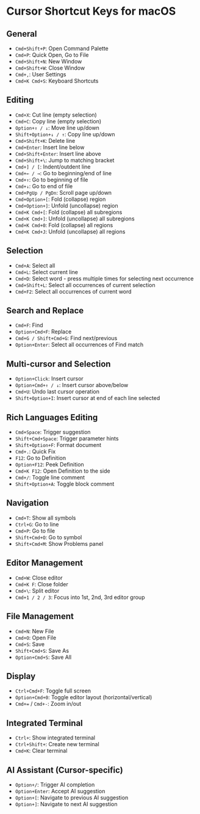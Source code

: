 # Cursor Shortcut Keys for macOS

## General

- `Cmd+Shift+P`: Open Command Palette
- `Cmd+P`: Quick Open, Go to File
- `Cmd+Shift+N`: New Window
- `Cmd+Shift+W`: Close Window
- `Cmd+,`: User Settings
- `Cmd+K Cmd+S`: Keyboard Shortcuts

## Editing

- `Cmd+X`: Cut line (empty selection)
- `Cmd+C`: Copy line (empty selection)
- `Option+↑ / ↓`: Move line up/down
- `Shift+Option+↓ / ↑`: Copy line up/down
- `Cmd+Shift+K`: Delete line
- `Cmd+Enter`: Insert line below
- `Cmd+Shift+Enter`: Insert line above
- `Cmd+Shift+\`: Jump to matching bracket
- `Cmd+] / [`: Indent/outdent line
- `Cmd+← / →`: Go to beginning/end of line
- `Cmd+↑`: Go to beginning of file
- `Cmd+↓`: Go to end of file
- `Cmd+PgUp / PgDn`: Scroll page up/down
- `Cmd+Option+[`: Fold (collapse) region
- `Cmd+Option+]`: Unfold (uncollapse) region
- `Cmd+K Cmd+[`: Fold (collapse) all subregions
- `Cmd+K Cmd+]`: Unfold (uncollapse) all subregions
- `Cmd+K Cmd+0`: Fold (collapse) all regions
- `Cmd+K Cmd+J`: Unfold (uncollapse) all regions

## Selection

- `Cmd+A`: Select all
- `Cmd+L`: Select current line
- `Cmd+D`: Select word - press multiple times for selecting next occurrence
- `Cmd+Shift+L`: Select all occurrences of current selection
- `Cmd+F2`: Select all occurrences of current word

## Search and Replace

- `Cmd+F`: Find
- `Option+Cmd+F`: Replace
- `Cmd+G / Shift+Cmd+G`: Find next/previous
- `Option+Enter`: Select all occurrences of Find match

## Multi-cursor and Selection

- `Option+Click`: Insert cursor
- `Option+Cmd+↑ / ↓`: Insert cursor above/below
- `Cmd+U`: Undo last cursor operation
- `Shift+Option+I`: Insert cursor at end of each line selected

## Rich Languages Editing

- `Cmd+Space`: Trigger suggestion
- `Shift+Cmd+Space`: Trigger parameter hints
- `Shift+Option+F`: Format document
- `Cmd+.`: Quick Fix
- `F12`: Go to Definition
- `Option+F12`: Peek Definition
- `Cmd+K F12`: Open Definition to the side
- `Cmd+/`: Toggle line comment
- `Shift+Option+A`: Toggle block comment

## Navigation

- `Cmd+T`: Show all symbols
- `Ctrl+G`: Go to line
- `Cmd+P`: Go to file
- `Shift+Cmd+O`: Go to symbol
- `Shift+Cmd+M`: Show Problems panel

## Editor Management

- `Cmd+W`: Close editor
- `Cmd+K F`: Close folder
- `Cmd+\`: Split editor
- `Cmd+1 / 2 / 3`: Focus into 1st, 2nd, 3rd editor group

## File Management

- `Cmd+N`: New File
- `Cmd+O`: Open File
- `Cmd+S`: Save
- `Shift+Cmd+S`: Save As
- `Option+Cmd+S`: Save All

## Display

- `Ctrl+Cmd+F`: Toggle full screen
- `Option+Cmd+0`: Toggle editor layout (horizontal/vertical)
- `Cmd+=` / `Cmd+-`: Zoom in/out

## Integrated Terminal

- `Ctrl+`: Show integrated terminal
- `Ctrl+Shift+`: Create new terminal
- `Cmd+K`: Clear terminal

## AI Assistant (Cursor-specific)

- `Option+/`: Trigger AI completion
- `Option+Enter`: Accept AI suggestion
- `Option+[`: Navigate to previous AI suggestion
- `Option+]`: Navigate to next AI suggestion
